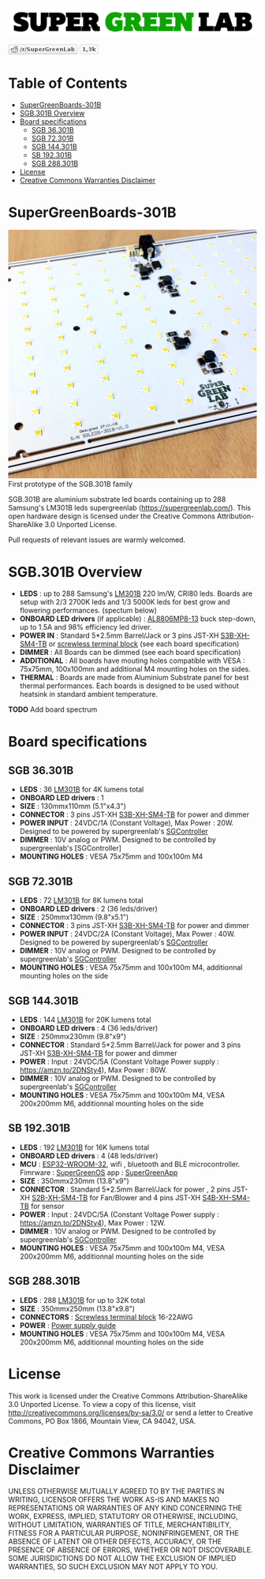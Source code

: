 ![SuperGreenLab](assets/sgl.png?raw=true "SuperGreenLab")

[![SuperGreenLab](assets/reddit-button.png?raw=true "SuperGreenLab")](https://www.reddit.com/r/SuperGreenLab)

# Table of Contents

   * [SuperGreenBoards-301B](#supergreenboards-301b)
   * [SGB.301B Overview](#sgb301b-overview)
   * [Board specifications](#board-specifications)
      * [SGB 36.301B](#sgb-36301b)
      * [SGB 72.301B](#sgb-72301b)
      * [SGB 144.301B](#sgb-144301b)
      * [SB 192.301B](#sb-192301b)
      * [SGB 288.301B](#sgb-288301b)
   * [License](#license)
   * [Creative Commons Warranties Disclaimer](#creative-commons-warranties-disclaimer)

# SuperGreenBoards-301B

![SuperGreenLab](assets/SG-board-square-3.jpg?raw=true "SuperGreenLeds-301B")
First prototype of the SGB.301B family

SGB.301B are aluminium substrate led boards containing up to 288 Samsung's LM301B leds supergreenlab (https://supergreenlab.com/). This open hardware design is licensed under the Creative Commons Attribution-ShareAlike 3.0 Unported License.

Pull requests of relevant issues are warmly welcomed.

# SGB.301B Overview

* **LEDS** : up to 288 Samsung's [LM301B](https://www.samsung.com/led/lighting/mid-power-leds/3030-leds/lm301b/) 220 lm/W, CRI80 leds. Boards are setup with 2/3 2700K leds and 1/3 5000K leds for best grow and flowering performances. (spectum below)
* **ONBOARD LED drivers** (if applicable) : [AL8806MP8-13](https://www.diodes.com/assets/Datasheets/AL8806.pdf) buck step-down, up to 1.5A and 98% efficiency led driver.
* **POWER IN** : Standard 5*2.5mm Barrel/Jack or 3 pins JST-XH [S3B-XH-SM4-TB](http://www.jst-mfg.com/product/detail_e.php?series=277) or [screwless terminal block](https://www.metz-connect.com/us/system/files/productfiles/Data_sheet_SM99S01VBNN04G7_SM99S01VBNN04G7_OFF-031067R.pdf) (see each board specification)
* **DIMMER** : All Boards can be dimmed (see each board specification)
* **ADDITIONAL** : All boards have mouting holes compatible with VESA : 75x75mm, 100x100mm and additional M4 mounting holes on the sides.
* **THERMAL** : Boards are made from Aluminium Substrate panel for best thermal performances. Each boards is designed to be used without heatsink in standard ambient temperature.

**TODO** Add board spectrum

# Board specifications
 
## SGB 36.301B

* **LEDS** : 36 [LM301B](https://www.samsung.com/led/lighting/mid-power-leds/3030-leds/lm301b/) for 4K lumens total
* **ONBOARD LED drivers** : 1 
* **SIZE** : 130mmx110mm (5.1"x4.3")
* **CONNECTOR** : 3 pins JST-XH [S3B-XH-SM4-TB](http://www.jst-mfg.com/product/detail_e.php?series=277) for power and dimmer
* **POWER INPUT** : 24VDC/1A (Constant Voltage), Max Power : 20W. Designed to be powered by supergreenlab's [SGController](https://github.com/supergreenlab/SuperGreenController)
* **DIMMER** : 10V analog or PWM. Designed to be controlled by supergreenlab's [SGController]
* **MOUNTING HOLES** : VESA 75x75mm and 100x100m M4

## SGB 72.301B

* **LEDS** : 72 [LM301B](https://www.samsung.com/led/lighting/mid-power-leds/3030-leds/lm301b/) for 8K lumens total
* **ONBOARD LED drivers** : 2 (36 leds/driver) 
* **SIZE** : 250mmx130mm (9.8"x5.1")
* **CONNECTOR** : 3 pins JST-XH [S3B-XH-SM4-TB](http://www.jst-mfg.com/product/detail_e.php?series=277) for power and dimmer
* **POWER INPUT** : 24VDC/2A (Constant Voltage), Max Power : 40W. Designed to be powered by supergreenlab's [SGController](https://github.com/supergreenlab/SuperGreenController)
* **DIMMER** : 10V analog or PWM. Designed to be controlled by supergreenlab's [SGController](https://github.com/supergreenlab/SuperGreenController)
* **MOUNTING HOLES** : VESA 75x75mm and 100x100m M4, additionnal mounting holes on the side

## SGB 144.301B

* **LEDS** : 144 [LM301B](https://www.samsung.com/led/lighting/mid-power-leds/3030-leds/lm301b/) for 20K lumens total
* **ONBOARD LED drivers** : 4 (36 leds/driver) 
* **SIZE** : 250mmx230mm (9.8"x9")
* **CONNECTOR** : Standard 5*2.5mm Barrel/Jack for power and 3 pins JST-XH [S3B-XH-SM4-TB](http://www.jst-mfg.com/product/detail_e.php?series=277) for power and dimmer
* **POWER** : Input : 24VDC/5A (Constant Voltage Power supply : https://amzn.to/2DNSty4), Max Power : 80W.
* **DIMMER** : 10V analog or PWM. Designed to be controlled by supergreenlab's [SGController](https://github.com/supergreenlab/SuperGreenController)
* **MOUNTING HOLES** : VESA 75x75mm and 100x100m M4, VESA 200x200mm M6, additionnal mounting holes on the side

## SB 192.301B

* **LEDS** : 192 [LM301B](https://www.samsung.com/led/lighting/mid-power-leds/3030-leds/lm301b/) for 16K lumens total
* **ONBOARD LED drivers** : 4 (48 leds/driver) 
* **MCU** : [ESP32-WROOM-32](https://www.espressif.com/en/products/hardware/esp-wroom-32/overview), wifi , bluetooth and BLE microcontroller. Fimrware : [SuperGreenOS](https://github.com/supergreenlab/SuperGreenOS) app : [SuperGreenApp](https://github.com/supergreenlab/SuperGreenApp)
* **SIZE** : 350mmx230mm (13.8"x9")
* **CONNECTOR** : Standard 5*2.5mm Barrel/Jack for power , 2 pins JST-XH [S2B-XH-SM4-TB](http://www.jst-mfg.com/product/detail_e.php?series=277) for Fan/Blower and 4 pins JST-XH [S4B-XH-SM4-TB](http://www.jst-mfg.com/product/detail_e.php?series=277) for sensor
* **POWER** : Input : 24VDC/5A (Constant Voltage Power supply : https://amzn.to/2DNSty4), Max Power : 12W.
* **DIMMER** : 10V analog or PWM. Designed to be controlled by supergreenlab's [SGController](https://github.com/supergreenlab/SuperGreenController)
* **MOUNTING HOLES** : VESA 75x75mm and 100x100m M4, VESA 200x200mm M6, additionnal mounting holes on the side

## SGB 288.301B

* **LEDS** : 288 [LM301B](https://www.samsung.com/led/lighting/mid-power-leds/3030-leds/lm301b/) for up to 32K total
* **SIZE** : 350mmx250mm (13.8"x9.8")
* **CONNECTORS** : [Screwless terminal block](https://www.metz-connect.com/us/system/files/productfiles/Data_sheet_SM99S01VBNN04G7_SM99S01VBNN04G7_OFF-031067R.pdf) 16-22AWG
* **POWER** : [Power supply guide](https://supergreenlab.com/sg-288301b-driver-guide)
* **MOUNTING HOLES** : VESA 75x75mm and 100x100m M4, VESA 200x200mm M6, additionnal mounting holes on the side

# License

This work is licensed under the Creative Commons Attribution-ShareAlike 3.0 Unported License. To view a copy of this license, visit http://creativecommons.org/licenses/by-sa/3.0/ or send a letter to Creative Commons, PO Box 1866, Mountain View, CA 94042, USA.

# Creative Commons Warranties Disclaimer

UNLESS OTHERWISE MUTUALLY AGREED TO BY THE PARTIES IN WRITING, LICENSOR OFFERS THE WORK AS-IS AND MAKES NO REPRESENTATIONS OR WARRANTIES OF ANY KIND CONCERNING THE WORK, EXPRESS, IMPLIED, STATUTORY OR OTHERWISE, INCLUDING, WITHOUT LIMITATION, WARRANTIES OF TITLE, MERCHANTIBILITY, FITNESS FOR A PARTICULAR PURPOSE, NONINFRINGEMENT, OR THE ABSENCE OF LATENT OR OTHER DEFECTS, ACCURACY, OR THE PRESENCE OF ABSENCE OF ERRORS, WHETHER OR NOT DISCOVERABLE. SOME JURISDICTIONS DO NOT ALLOW THE EXCLUSION OF IMPLIED WARRANTIES, SO SUCH EXCLUSION MAY NOT APPLY TO YOU.
